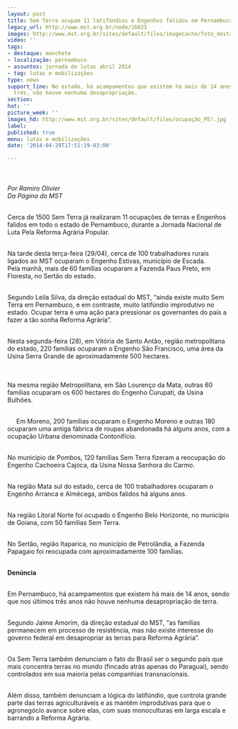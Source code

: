 ```yaml
---
layout: post
title: Sem Terra ocupam 11 latifúndios e Engenhos falidos em Pernambuco
legacy_url: http://www.mst.org.br/node/16023
images: http://www.mst.org.br/sites/default/files/imagecache/foto_destaque/ocupação_PE!.jpg
video: ''
tags:
- destaque: manchete
- localização: pernambuco
- assuntos: jornada de lutas abril 2014
- tag: lutas e mobilizações
type: news
support_line: No estado, há acampamentos que existem há mais de 14 anos. Nos últimos
  três, não houve nenhuma desapropriação.
section: 
hat: ''
picture_week: ''
images_hd: http://www.mst.org.br/sites/default/files/ocupação_PE!.jpg
label: 
published: true
menu: lutas e mobilizações
date: '2014-04-29T17:51:19-03:00'

---
```

<p><img style="margin: 10px;" src="http://www.mst.org.br/sites/default/files/ocupa%C3%A7%C3%A3o_PE.jpg" alt=""><br><em><br>Por Ramiro Olivier<br>Da Página do MST</em></p><p><br>Cerca de 1500 Sem Terra já realizaram 11 ocupações de terras e Engenhos falidos em todo o estado de Pernambuco, durante a Jornada Nacional de Luta Pela Reforma Agrária Popular.</p><p><br>Na tarde desta terça-feira (29/04), cerca de 100 trabalhadores rurais ligados ao MST ocuparam o Engenho Estivas, município de Escada. Pela&nbsp;manhã, mais de 60 famílias ocuparam a Fazenda Paus Preto, em Floresta, no Sertão do estado.</p><p><br>Segundo Leila Silva, da direção estadual do MST, “ainda existe muito Sem Terra em Pernambuco, e em contraste, muito latifúndio improdutivo no estado. Ocupar terra é uma ação para pressionar os governantes do país a fazer a tão sonha Reforma Agrária”.</p><div><br>Nesta segunda-feira (28), em Vitória de Santo Antão, região metropolitana do estado, 220 famílias ocuparam o Engenho São Francisco, uma área da Usina Serra Grande de aproximadamente 500 hectares.</div><p><br><br>Na mesma região Metropolitana, em São Lourenço da Mata, outras 60 famílias ocuparam os 600 hectares do Engenho Curupatí, da Usina Bulhões.&nbsp;</p><p><img style="margin: 10px; float: left;" src="http://www.mst.org.br/sites/default/files/ocpu_PE.jpg" alt=""><br>Em Moreno, 200 famílias ocuparam o Engenho Moreno e outras 180 ocuparam uma antiga fábrica de roupas abandonada há alguns anos, com a ocupação Urbana denominada Contonifício.</p><p><br>No município de Pombos, 120 famílias Sem Terra fizeram a reocupação do Engenho Cachoeira Cajóca, da Usina Nossa Senhora do Carmo.</p><p><br>Na região Mata sul do estado, cerca de 100 trabalhadores ocuparam o Engenho Arranca e Almécega, ambos falidos há alguns anos.</p><p><br>Na região Litoral Norte foi ocupado o Engenho Belo Horizonte, no município de Goiana, com 50 famílias Sem Terra.<br>&nbsp;</p><p>No Sertão, região Itaparica, no município de Petrolândia, a Fazenda Papagaio foi reocupada com aproximadamente 100 famílias.</p><p><br><strong>Denúncia&nbsp;</strong></p><p><br>Em Pernambuco, há acampamentos que existem há mais de 14 anos, sendo que nos últimos três anos não houve nenhuma desapropriação de terra.&nbsp;</p><p><br>Segundo Jaime Amorim, da direção estadual do MST, “as famílias permanecem em processo de resistência, mas não existe interesse do governo federal em desapropriar as terras para Reforma Agrária”.&nbsp;</p><p><br>Os Sem Terra também denunciam o fato do Brasil ser o segundo país que mais concentra terras no mundo (fincado atrás apenas do Paraguai), sendo controlados em sua maioria pelas companhias transnacionais.</p><p><br>Além disso, também denunciam a lógica do latifúndio, que controla grande parte das terras agriculturáveis e as mantêm improdutivas para que o agronegócio avance sobre elas, com suas monoculturas em larga escala e barrando a Reforma Agrária.</p><p>&nbsp;</p>

